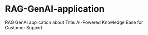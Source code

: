 # RAG-GenAI-application
RAG GenAI application about Title: AI-Powered Knowledge Base for Customer Support
